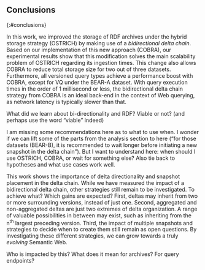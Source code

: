 ## Conclusions
{:#conclusions}

In this work, we improved the storage of RDF archives
under the hybrid storage strategy (OSTRICH)
by making use of a *bidirectional delta chain*.
Based on our implementation of this new approach (COBRA),
our experimental results show that this modification solves
the main scalability problem of OSTRICH regarding its ingestion times.
This change also allows COBRA to reduce total storage size for two out of three datasets.
Furthermore, all versioned query types achieve a performance boost with COBRA,
except for VQ under the BEAR-A dataset.
With query execution times in the order of 1 millisecond or less,
the bidirectional delta chain strategy from COBRA is an ideal back-end in the context of Web querying,
as network latency is typically slower than that.

<span class="comment" data-author="RV">What did we learn about bi-directionality and RDF? Viable or not? (and perhaps use the word <q>viable</q> indeed)</span>

<span class="comment" data-author="RV">I am missing some recommendations here as to what to use when. I wonder if we can lift some of the parts from the analysis section to here (<q>for those datasets (BEAR-B), it is recommended to wait longer before initiating a new snapshot in the delta chain</q>). But I want to understand here: when should I use OSTRICH, COBRA, or wait for something else?
Also tie back to hypotheses and what use cases work well.</span>

This work shows the importance of delta directionality and snapshot placement in the delta chain.
While we have measured the impact of a bidirectional delta chain,
other strategies still remain to be investigated.
<span class="comment" data-author="RV">To achieve what? Which gains are expected?</span>
First, deltas may inherit from two or more surrounding versions, instead of just one.
Second, aggregated and non-aggregated deltas are just two extremes of delta organization.
A range of valuable possibilities in between may exist,
such as inheriting from the n<sup>th</sup> largest preceding version.
Third, the impact of multiple snapshots and strategies to decide when to create them still remain as open questions.
By investigating these different strategies, we can grow towards a truly _evolving_ Semantic Web.

<span class="comment" data-author="RV">Who is impacted by this? What does it mean for archives? For query endpoints?</span>
